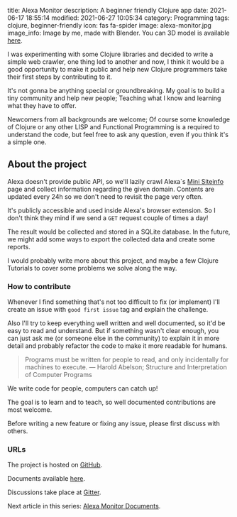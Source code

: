 title: Alexa Monitor
description: A beginner friendly Clojure app
date: 2021-06-17 18:55:14
modified: 2021-06-27 10:05:34
category: Programming
tags: clojure, beginner-friendly
icon: fas fa-spider
image: alexa-monitor.jpg
image_info: Image by me, made with Blender. You can 3D model is available <a href="https://mega.nz/folder/dcs2FR7K#3_N28U-vC7dLa9vF90kaxA" rel="nofollow" target="_blank">here</a>.


I was experimenting with some Clojure libraries and decided to write a simple web crawler, one thing led to another and now, I think it would be a good opportunity to make it public and help new Clojure programmers take their first steps by contributing to it.

It's not gonna be anything special or groundbreaking. My goal is to build a tiny community and help new people; Teaching what I know and learning what they have to offer.

Newcomers from all backgrounds are welcome; Of course some knowledge of Clojure or any other LISP and Functional Programming is a required to understand the code, but feel free to ask any question, even if you think it's a simple one.


## About the project
Alexa doesn't provide public API, so we'll lazily crawl Alexa`s [Mini Siteinfo](https://www.alexa.com/minisiteinfo/pouyacode.net) page and collect information regarding the given domain. Contents are updated every 24h so we don't need to revisit the page very often.

It's publicly accessible and used inside Alexa's browser extension. So I don't think they mind if we send a `GET` request couple of times a day!

The result would be collected and stored in a SQLite database. In the future, we might add some ways to export the collected data and create some reports.

I would probably write more about this project, and maybe a few Clojure Tutorials to cover some problems we solve along the way.


### How to contribute
Whenever I find something that's not too difficult to fix (or implement) I'll create an issue with `good first issue` tag and explain the challenge.

Also I'll try to keep everything well written and well documented, so it'd be easy to read and understand. But if something wasn't clear enough, you can just ask me (or someone else in the community) to explain it in more detail and probably refactor the code to make it more readable for humans.

> Programs must be written for people to read, and only incidentally for machines to execute.
> — Harold Abelson; Structure and Interpretation of Computer Programs

We write code for people, computers can catch up!

The goal is to learn and to teach, so well documented contributions are most welcome.

Before writing a new feature or fixing any issue, please first discuss with others.


### URLs
The project is hosted on [GitHub](https://github.com/pouyacode/alexa-monitor).

Documents available [here](https://alexa-monitor.pouyacode.net).

Discussions take place at [Gitter](https://gitter.im/pouyacode/alexa-monitor).

Next article in this series: [Alexa Monitor Documents]({filename}/alexa-monitor-documents.md).
